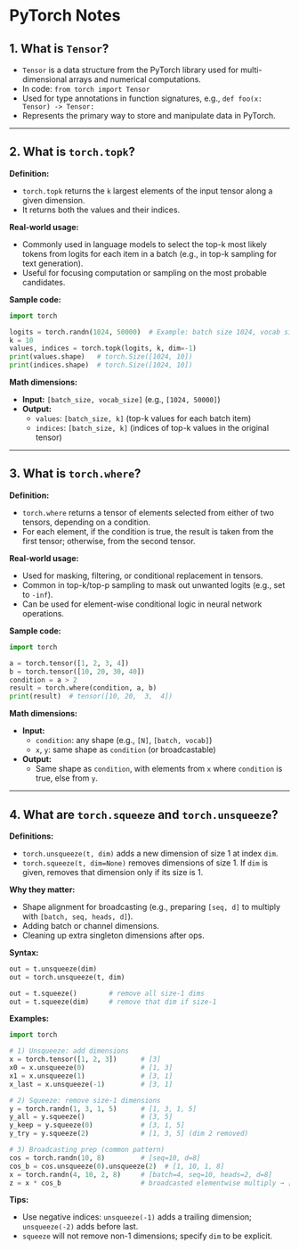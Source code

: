 # PyTorch Notes

## 1. What is `Tensor`?
- `Tensor` is a data structure from the PyTorch library used for multi-dimensional arrays and numerical computations.
- In code: `from torch import Tensor`
- Used for type annotations in function signatures, e.g., `def foo(x: Tensor) -> Tensor:`
- Represents the primary way to store and manipulate data in PyTorch.

---

## 2. What is `torch.topk`?

**Definition:**
- `torch.topk` returns the `k` largest elements of the input tensor along a given dimension.
- It returns both the values and their indices.

**Real-world usage:**
- Commonly used in language models to select the top-k most likely tokens from logits for each item in a batch (e.g., in top-k sampling for text generation).
- Useful for focusing computation or sampling on the most probable candidates.

**Sample code:**
```python
import torch

logits = torch.randn(1024, 50000)  # Example: batch size 1024, vocab size 50,000
k = 10
values, indices = torch.topk(logits, k, dim=-1)
print(values.shape)   # torch.Size([1024, 10])
print(indices.shape)  # torch.Size([1024, 10])
```

**Math dimensions:**
- **Input:** `[batch_size, vocab_size]` (e.g., `[1024, 50000]`)
- **Output:**
  - `values`: `[batch_size, k]` (top-k values for each batch item)
  - `indices`: `[batch_size, k]` (indices of top-k values in the original tensor)

---

## 3. What is `torch.where`?

**Definition:**
- `torch.where` returns a tensor of elements selected from either of two tensors, depending on a condition.
- For each element, if the condition is true, the result is taken from the first tensor; otherwise, from the second tensor.

**Real-world usage:**
- Used for masking, filtering, or conditional replacement in tensors.
- Common in top-k/top-p sampling to mask out unwanted logits (e.g., set to `-inf`).
- Can be used for element-wise conditional logic in neural network operations.

**Sample code:**
```python
import torch

a = torch.tensor([1, 2, 3, 4])
b = torch.tensor([10, 20, 30, 40])
condition = a > 2
result = torch.where(condition, a, b)
print(result)  # tensor([10, 20,  3,  4])
```

**Math dimensions:**
- **Input:**
  - `condition`: any shape (e.g., `[N]`, `[batch, vocab]`)
  - `x`, `y`: same shape as `condition` (or broadcastable)
- **Output:**
  - Same shape as `condition`, with elements from `x` where `condition` is true, else from `y`.

---

## 4. What are `torch.squeeze` and `torch.unsqueeze`?

**Definitions:**
- `torch.unsqueeze(t, dim)` adds a new dimension of size 1 at index `dim`.
- `torch.squeeze(t, dim=None)` removes dimensions of size 1. If `dim` is given, removes that dimension only if its size is 1.

**Why they matter:**
- Shape alignment for broadcasting (e.g., preparing `[seq, d]` to multiply with `[batch, seq, heads, d]`).
- Adding batch or channel dimensions.
- Cleaning up extra singleton dimensions after ops.

**Syntax:**
```python
out = t.unsqueeze(dim)
out = torch.unsqueeze(t, dim)

out = t.squeeze()        # remove all size-1 dims
out = t.squeeze(dim)     # remove that dim if size-1
```

**Examples:**
```python
import torch

# 1) Unsqueeze: add dimensions
x = torch.tensor([1, 2, 3])      # [3]
x0 = x.unsqueeze(0)              # [1, 3]
x1 = x.unsqueeze(1)              # [3, 1]
x_last = x.unsqueeze(-1)         # [3, 1]

# 2) Squeeze: remove size-1 dimensions
y = torch.randn(1, 3, 1, 5)      # [1, 3, 1, 5]
y_all = y.squeeze()              # [3, 5]
y_keep = y.squeeze(0)            # [3, 1, 5]
y_try = y.squeeze(2)             # [1, 3, 5] (dim 2 removed)

# 3) Broadcasting prep (common pattern)
cos = torch.randn(10, 8)         # [seq=10, d=8]
cos_b = cos.unsqueeze(0).unsqueeze(2)  # [1, 10, 1, 8]
x = torch.randn(4, 10, 2, 8)     # [batch=4, seq=10, heads=2, d=8]
z = x * cos_b                    # broadcasted elementwise multiply → [4, 10, 2, 8]
```

**Tips:**
- Use negative indices: `unsqueeze(-1)` adds a trailing dimension; `unsqueeze(-2)` adds before last.
- `squeeze` will not remove non-1 dimensions; specify `dim` to be explicit.
